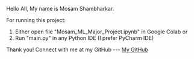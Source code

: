 Hello All, My name is Mosam Shambharkar.

For running this project:
1. Either open file "Mosam_ML_Major_Project.ipynb" in Google Colab or
2. Run "main.py" in any Python IDE (I prefer PyCharm IDE)

Thank you!
Connect with me at my GitHub --- [My GitHub](www.github.com/RealMosam)